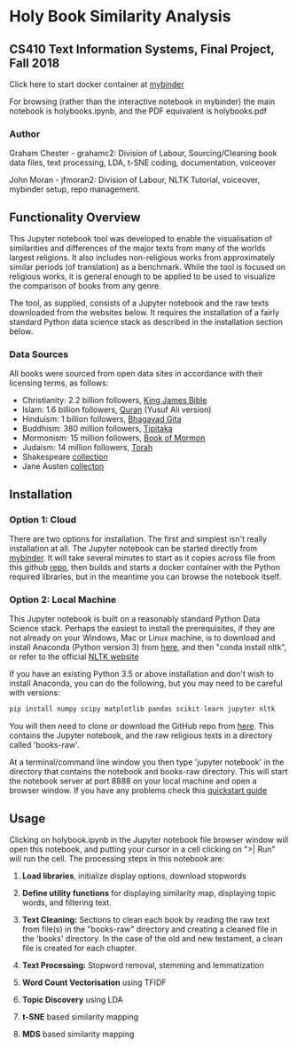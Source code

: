 # Holy Book Similarity Analysis

## CS410 Text Information Systems, Final Project, Fall 2018

Click here to start docker container at [mybinder](https://mybinder.org/v2/gh/jfmoran2/CS410_Public_Project/master)

For browsing (rather than the interactive notebook in mybinder) the main notebook is holybooks.ipynb, and the PDF equivalent is holybooks.pdf

### Author

Graham Chester - grahamc2: Division of Labour, Sourcing/Cleaning book data files, text processing, LDA, t-SNE coding, documentation, voiceover

John Moran - jfmoran2: Division of Labour, NLTK Tutorial, voiceover, mybinder setup, repo management.

## Functionality Overview

This Jupyter notebook tool was developed to enable the visualisation of similarities and differences of the major texts from many of the worlds largest religions. It also includes non-religious works from approximately similar periods (of translation) as a benchmark. While the tool is focused on religious works, it is general enough to be applied to be used to visualize the comparison of books from any genre.

The tool, as supplied, consists of a Jupyter notebook and the raw texts downloaded from the websites below. It requires the installation of a fairly standard Python data science stack as described in the installation section below.

### Data Sources

All books were sourced from open data sites in accordance with their licensing terms, as follows:

* Christianity: 2.2 billion followers, [King James Bible](http://www.o-bible.com/dlb.html)
* Islam: 1.6 billion followers, [Quran](http://tanzil.net/trans/) (Yusuf Ali version)
* Hinduism: 1 billion followers, [Bhagavad Gita](https://www.holybooks.com/bhagavad-gita-three-modern-translations/)
* Buddhism: 380 million followers, [Tipitaka](https://www.accesstoinsight.org/tech/download/bulk.html)
* Mormonism: 15 million followers, [Book of Mormon](http://holybooks.com/wp-content/uploads/2010/05/Book-of-Mormon.txt)
* Judaism: 14 million followers, [Torah](http://www.mechon-mamre.org/htmlzips/et002.zip)
* Shakespeare [collection](http://www.gutenberg.org/ebooks/author/65)
* Jane Austen [collecton](http://www.gutenberg.org/ebooks/search/?query=Jane+Austen)

## Installation

### Option 1: Cloud

There are two options for installation. The first and simplest isn't really installation at all. The Jupyter notebook can be started directly from [mybinder](https://mybinder.org/v2/gh/jfmoran2/CS410_Public_Project/master). It will take several minutes to start as it copies across file from this github [repo](https://github.com/jfmoran2/CS410_Public_Project), then builds and starts a docker container with the Python required libraries, but in the meantime you can browse the notebook itself.

### Option 2: Local Machine

This Jupyter notebook is built on a reasonably standard Python Data Science stack. Perhaps the easiest to install the prerequisites, if they are not already on your Windows, Mac or Linux machine, is to download and install Anaconda (Python version 3) from [here](https://www.anaconda.com/download), and then "conda install nltk", or refer to the official [NLTK website](http://www.nltk.org/install.html)

If you have an existing Python 3.5 or above installation and don't wish to install Anaconda, you can do the following, but you may need to be careful with versions:

```Python
pip install numpy scipy matplotlib pandas scikit-learn jupyter nltk
```

You will then need to clone or download the GitHub repo from [here](https://github.com/jfmoran2/CS410_Public_Project). This contains the Jupyter notebook, and the raw religious texts in a directory called 'books-raw'.

At a terminal/command line window you then type 'jupyter notebook' in the directory that contains the notebook and books-raw directory. This will start the notebook server at port 8888 on your local machine and open a browser window. If you have any problems check this [quickstart guide](https://jupyter.readthedocs.io/en/latest/content-quickstart.html)

## Usage

Clicking on holybook.ipynb in the Jupyter notebook file browser window will open this notebook, and putting your cursor in a cell clicking on ">| Run" will run the cell. The processing steps in this notebook are:

1) **Load libraries**, initialize display options, download stopwords

2) **Define utility functions** for displaying similarity map, displaying topic words, and filtering text.

3) **Text Cleaning:** Sections to clean each book by reading the raw text from file(s) in the "books-raw" directory and creating a cleaned file in the 'books' directory. In the case of the old and new testament, a clean file is created for each chapter.

4) **Text Processing:** Stopword removal, stemming and lemmatization

5) **Word Count Vectorisation** using TFIDF

6) **Topic Discovery** using LDA

7) **t-SNE** based similarity mapping

8) **MDS** based similarity mapping
